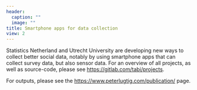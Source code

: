```yaml
---
header:
  caption: ""
  image: ""
title: Smartphone apps for data collection
view: 2
---
```


Statistics Netherland and Utrecht University are developing new ways to collect better social data, notably by using smartphone apps that can collect survey data, but also sensor data. For an overview of all projects, as well as source-code, please see <https://gitlab.com/tabi/projects>.

For outputs, please see the <https://www.peterlugtig.com/publication/> page.